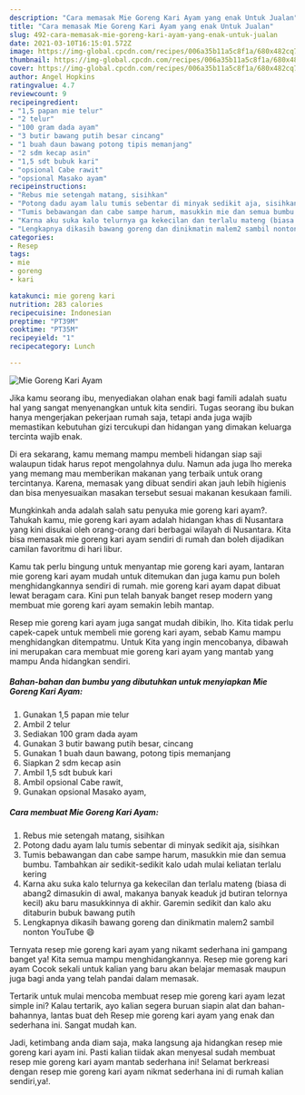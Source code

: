 ```yaml
---
description: "Cara memasak Mie Goreng Kari Ayam yang enak Untuk Jualan"
title: "Cara memasak Mie Goreng Kari Ayam yang enak Untuk Jualan"
slug: 492-cara-memasak-mie-goreng-kari-ayam-yang-enak-untuk-jualan
date: 2021-03-10T16:15:01.572Z
image: https://img-global.cpcdn.com/recipes/006a35b11a5c8f1a/680x482cq70/mie-goreng-kari-ayam-foto-resep-utama.jpg
thumbnail: https://img-global.cpcdn.com/recipes/006a35b11a5c8f1a/680x482cq70/mie-goreng-kari-ayam-foto-resep-utama.jpg
cover: https://img-global.cpcdn.com/recipes/006a35b11a5c8f1a/680x482cq70/mie-goreng-kari-ayam-foto-resep-utama.jpg
author: Angel Hopkins
ratingvalue: 4.7
reviewcount: 9
recipeingredient:
- "1,5 papan mie telur"
- "2 telur"
- "100 gram dada ayam"
- "3 butir bawang putih besar cincang"
- "1 buah daun bawang potong tipis memanjang"
- "2 sdm kecap asin"
- "1,5 sdt bubuk kari"
- "opsional Cabe rawit"
- "opsional Masako ayam"
recipeinstructions:
- "Rebus mie setengah matang, sisihkan"
- "Potong dadu ayam lalu tumis sebentar di minyak sedikit aja, sisihkan"
- "Tumis bebawangan dan cabe sampe harum, masukkin mie dan semua bumbu. Tambahkan air sedikit-sedikit kalo udah mulai keliatan terlalu kering"
- "Karna aku suka kalo telurnya ga kekecilan dan terlalu mateng (biasa di abang2 dimasukin di awal, makanya banyak keaduk jd butiran telornya kecil) aku baru masukkinnya di akhir. Garemin sedikit dan kalo aku ditaburin bubuk bawang putih"
- "Lengkapnya dikasih bawang goreng dan dinikmatin malem2 sambil nonton YouTube 😄"
categories:
- Resep
tags:
- mie
- goreng
- kari

katakunci: mie goreng kari 
nutrition: 283 calories
recipecuisine: Indonesian
preptime: "PT39M"
cooktime: "PT35M"
recipeyield: "1"
recipecategory: Lunch

---
```



![Mie Goreng Kari Ayam](https://img-global.cpcdn.com/recipes/006a35b11a5c8f1a/680x482cq70/mie-goreng-kari-ayam-foto-resep-utama.jpg)

Jika kamu seorang ibu, menyediakan olahan enak bagi famili adalah suatu hal yang sangat menyenangkan untuk kita sendiri. Tugas seorang ibu bukan hanya mengerjakan pekerjaan rumah saja, tetapi anda juga wajib memastikan kebutuhan gizi tercukupi dan hidangan yang dimakan keluarga tercinta wajib enak.

Di era  sekarang, kamu memang mampu membeli hidangan siap saji walaupun tidak harus repot mengolahnya dulu. Namun ada juga lho mereka yang memang mau memberikan makanan yang terbaik untuk orang tercintanya. Karena, memasak yang dibuat sendiri akan jauh lebih higienis dan bisa menyesuaikan masakan tersebut sesuai makanan kesukaan famili. 



Mungkinkah anda adalah salah satu penyuka mie goreng kari ayam?. Tahukah kamu, mie goreng kari ayam adalah hidangan khas di Nusantara yang kini disukai oleh orang-orang dari berbagai wilayah di Nusantara. Kita bisa memasak mie goreng kari ayam sendiri di rumah dan boleh dijadikan camilan favoritmu di hari libur.

Kamu tak perlu bingung untuk menyantap mie goreng kari ayam, lantaran mie goreng kari ayam mudah untuk ditemukan dan juga kamu pun boleh menghidangkannya sendiri di rumah. mie goreng kari ayam dapat dibuat lewat beragam cara. Kini pun telah banyak banget resep modern yang membuat mie goreng kari ayam semakin lebih mantap.

Resep mie goreng kari ayam juga sangat mudah dibikin, lho. Kita tidak perlu capek-capek untuk membeli mie goreng kari ayam, sebab Kamu mampu menghidangkan ditempatmu. Untuk Kita yang ingin mencobanya, dibawah ini merupakan cara membuat mie goreng kari ayam yang mantab yang mampu Anda hidangkan sendiri.

<!--inarticleads1-->

##### Bahan-bahan dan bumbu yang dibutuhkan untuk menyiapkan Mie Goreng Kari Ayam:

1. Gunakan 1,5 papan mie telur
1. Ambil 2 telur
1. Sediakan 100 gram dada ayam
1. Gunakan 3 butir bawang putih besar, cincang
1. Gunakan 1 buah daun bawang, potong tipis memanjang
1. Siapkan 2 sdm kecap asin
1. Ambil 1,5 sdt bubuk kari
1. Ambil opsional Cabe rawit,
1. Gunakan opsional Masako ayam,




<!--inarticleads2-->

##### Cara membuat Mie Goreng Kari Ayam:

1. Rebus mie setengah matang, sisihkan
1. Potong dadu ayam lalu tumis sebentar di minyak sedikit aja, sisihkan
1. Tumis bebawangan dan cabe sampe harum, masukkin mie dan semua bumbu. Tambahkan air sedikit-sedikit kalo udah mulai keliatan terlalu kering
1. Karna aku suka kalo telurnya ga kekecilan dan terlalu mateng (biasa di abang2 dimasukin di awal, makanya banyak keaduk jd butiran telornya kecil) aku baru masukkinnya di akhir. Garemin sedikit dan kalo aku ditaburin bubuk bawang putih
1. Lengkapnya dikasih bawang goreng dan dinikmatin malem2 sambil nonton YouTube 😄




Ternyata resep mie goreng kari ayam yang nikamt sederhana ini gampang banget ya! Kita semua mampu menghidangkannya. Resep mie goreng kari ayam Cocok sekali untuk kalian yang baru akan belajar memasak maupun juga bagi anda yang telah pandai dalam memasak.

Tertarik untuk mulai mencoba membuat resep mie goreng kari ayam lezat simple ini? Kalau tertarik, ayo kalian segera buruan siapin alat dan bahan-bahannya, lantas buat deh Resep mie goreng kari ayam yang enak dan sederhana ini. Sangat mudah kan. 

Jadi, ketimbang anda diam saja, maka langsung aja hidangkan resep mie goreng kari ayam ini. Pasti kalian tiidak akan menyesal sudah membuat resep mie goreng kari ayam mantab sederhana ini! Selamat berkreasi dengan resep mie goreng kari ayam nikmat sederhana ini di rumah kalian sendiri,ya!.

